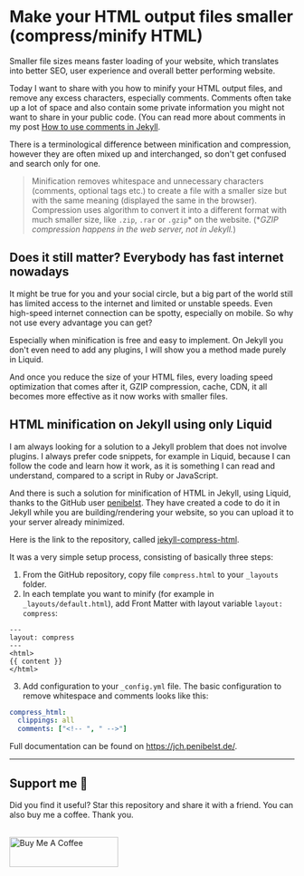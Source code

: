 # Make your HTML output files smaller (compress/minify HTML)

Smaller file sizes means faster loading of your website, which translates into better SEO, user experience and overall better performing website.

Today I want to share with you how to minify your HTML output files, and remove any excess characters, especially comments. Comments often take up a lot of space and also contain some private information you might not want to share in your public code. (You can read more about comments in my post [How to use comments in Jekyll][1].

[1]: https://github.com/mareklexuan/jekyll-tips-tricks/blob/main/source/2-tips-and-tricks/how-to-use-comments-in-jekyll.md

There is a terminological difference between minification and compression, however they are often mixed up and interchanged, so don't get confused and search only for one.

> Minification removes whitespace and unnecessary characters (comments, optional tags etc.) to create a file with a smaller size but with the same meaning (displayed the same in the browser). Compression uses algorithm to convert it into a different format with much smaller size, like `.zip`, `.rar` or `.gzip`\* on the website. (\*_GZIP compression happens in the web server, not in Jekyll._)

## Does it still matter? Everybody has fast internet nowadays

It might be true for you and your social circle, but a big part of the world still has limited access to the internet and limited or unstable speeds. Even high-speed internet connection can be spotty, especially on mobile. So why not use every advantage you can get?

Especially when minification is free and easy to implement. On Jekyll you don't even need to add any plugins, I will show you a method made purely in Liquid.

And once you reduce the size of your HTML files, every loading speed optimization that comes after it, GZIP compression, cache, CDN, it all becomes more effective as it now works with smaller files.

## HTML minification on Jekyll using only Liquid

I am always looking for a solution to a Jekyll problem that does not involve plugins. I always prefer code snippets, for example in Liquid, because I can follow the code and learn how it work, as it is something I can read and understand, compared to a script in Ruby or JavaScript.

And there is such a solution for minification of HTML in Jekyll, using Liquid, thanks to the GitHub user [penibelst](https://github.com/penibelst). They have created a code to do it in Jekyll while you are building/rendering your website, so you can upload it to your server already minimized.

Here is the link to the repository, called [jekyll-compress-html](https://github.com/penibelst/jekyll-compress-html).

It was a very simple setup process, consisting of basically three steps:

1. From the GitHub repository, copy file `compress.html` to your `_layouts` folder.
2. In each template you want to minify (for example in `_layouts/default.html`), add Front Matter with layout variable `layout: compress`:

```
---
layout: compress
---
<html>
{{ content }}
</html>
```

3. Add configuration to your `_config.yml` file. The basic configuration to remove whitespace and comments looks like this:

```yaml
compress_html:
  clippings: all
  comments: ["<!-- ", " -->"]
```

Full documentation can be found on <https://jch.penibelst.de/>.

---

## Support me 💓

Did you find it useful? Star this repository and share it with a friend. You can also buy me a coffee. Thank you.

<br>
<a href="https://www.buymeacoffee.com/mareklexuan" target="_blank"><img src="https://cdn.buymeacoffee.com/buttons/v2/default-yellow.png" alt="Buy Me A Coffee" style="height: 53px !important;width: 192px !important;" ></a>
<br>
